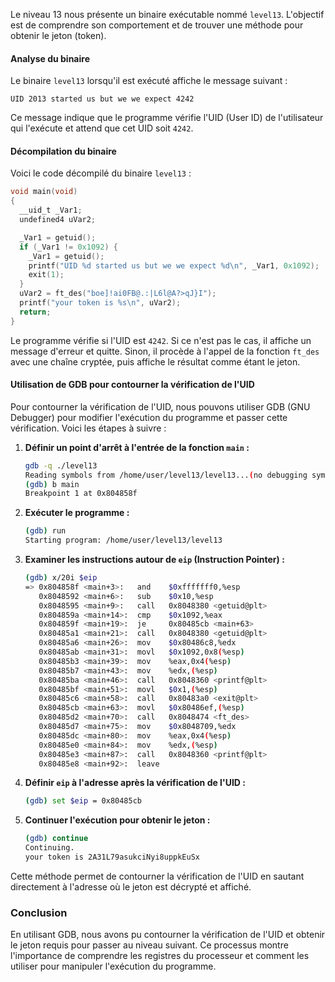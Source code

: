 
Le niveau 13 nous présente un binaire exécutable nommé `level13`. 
L'objectif est de comprendre son comportement et de trouver une méthode pour obtenir le jeton (token).

#### Analyse du binaire

Le binaire `level13` lorsqu'il est exécuté affiche le message suivant :

```
UID 2013 started us but we we expect 4242
```

Ce message indique que le programme vérifie l'UID (User ID) de l'utilisateur qui l'exécute et attend que cet UID soit `4242`.

#### Décompilation du binaire

Voici le code décompilé du binaire `level13` :

```c
void main(void)
{
  __uid_t _Var1;
  undefined4 uVar2;

  _Var1 = getuid();
  if (_Var1 != 0x1092) {
    _Var1 = getuid();
    printf("UID %d started us but we we expect %d\n", _Var1, 0x1092);
    exit(1);
  }
  uVar2 = ft_des("boe]!ai0FB@.:|L6l@A?>qJ}I");
  printf("your token is %s\n", uVar2);
  return;
}
```

Le programme vérifie si l'UID est `4242`. Si ce n'est pas le cas, il affiche un message d'erreur et quitte. 
Sinon, il procède à l'appel de la fonction `ft_des` avec une chaîne cryptée, puis affiche le résultat comme étant le jeton.

#### Utilisation de GDB pour contourner la vérification de l'UID

Pour contourner la vérification de l'UID, nous pouvons utiliser GDB (GNU Debugger) pour modifier l'exécution du programme et passer cette vérification. 
Voici les étapes à suivre :

1. **Définir un point d'arrêt à l'entrée de la fonction `main` :**

   ```sh
   gdb -q ./level13
   Reading symbols from /home/user/level13/level13...(no debugging symbols found)...done.
   (gdb) b main
   Breakpoint 1 at 0x804858f
   ```

2. **Exécuter le programme :**

   ```sh
   (gdb) run
   Starting program: /home/user/level13/level13 
   ```

3. **Examiner les instructions autour de `eip` (Instruction Pointer) :**

   ```sh
   (gdb) x/20i $eip
   => 0x804858f <main+3>:	and    $0xfffffff0,%esp
      0x8048592 <main+6>:	sub    $0x10,%esp
      0x8048595 <main+9>:	call   0x8048380 <getuid@plt>
      0x804859a <main+14>:	cmp    $0x1092,%eax
      0x804859f <main+19>:	je     0x80485cb <main+63>
      0x80485a1 <main+21>:	call   0x8048380 <getuid@plt>
      0x80485a6 <main+26>:	mov    $0x80486c8,%edx
      0x80485ab <main+31>:	movl   $0x1092,0x8(%esp)
      0x80485b3 <main+39>:	mov    %eax,0x4(%esp)
      0x80485b7 <main+43>:	mov    %edx,(%esp)
      0x80485ba <main+46>:	call   0x8048360 <printf@plt>
      0x80485bf <main+51>:	movl   $0x1,(%esp)
      0x80485c6 <main+58>:	call   0x80483a0 <exit@plt>
      0x80485cb <main+63>:	movl   $0x80486ef,(%esp)
      0x80485d2 <main+70>:	call   0x8048474 <ft_des>
      0x80485d7 <main+75>:	mov    $0x8048709,%edx
      0x80485dc <main+80>:	mov    %eax,0x4(%esp)
      0x80485e0 <main+84>:	mov    %edx,(%esp)
      0x80485e3 <main+87>:	call   0x8048360 <printf@plt>
      0x80485e8 <main+92>:	leave  
   ```

4. **Définir `eip` à l'adresse après la vérification de l'UID :**

   ```sh
   (gdb) set $eip = 0x80485cb
   ```

5. **Continuer l'exécution pour obtenir le jeton :**

   ```sh
   (gdb) continue
   Continuing.
   your token is 2A31L79asukciNyi8uppkEuSx
   ```

Cette méthode permet de contourner la vérification de l'UID en sautant directement à l'adresse où le jeton est décrypté et affiché.

### Conclusion

En utilisant GDB, nous avons pu contourner la vérification de l'UID et obtenir le jeton requis pour passer au niveau suivant.
Ce processus montre l'importance de comprendre les registres du processeur et comment les utiliser pour manipuler l'exécution du programme.

